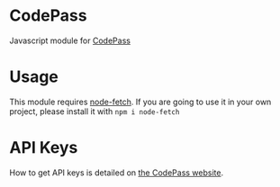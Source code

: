 # CodePass
Javascript module for [CodePass](https://api.breezecodes.com/)

# Usage
This module requires [node-fetch](https://www.npmjs.com/package/node-fetch). If you are going to use it in your own project, please install it with <code>npm i node-fetch</code>

# API Keys
How to get API keys is detailed on [the CodePass website](https://api.breezecodes.com/).